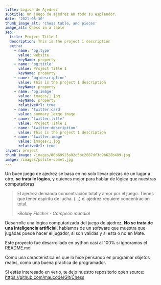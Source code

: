 ```yaml
---
title: Logica de Ajedrez
subtitle: Un juego de ajedrez en todo su esplendor.
date: '2021-05-10'
thumb_image_alt: 'Chess table, and pieces'
image_alt: Chess in a table
seo:
  title: Project Title 1
  description: This is the project 1 description
  extra:
    - name: 'og:type'
      value: website
      keyName: property
    - name: 'og:title'
      value: Project Title 1
      keyName: property
    - name: 'og:description'
      value: This is the project 1 description
      keyName: property
    - name: 'og:image'
      value: images/1.jpg
      keyName: property
      relativeUrl: true
    - name: 'twitter:card'
      value: summary_large_image
    - name: 'twitter:title'
      value: Project Title 1
    - name: 'twitter:description'
      value: This is the project 1 description
    - name: 'twitter:image'
      value: images/1.jpg
      relativeUrl: true
layout: project
thumb_image: /images/80b69925a02c5bc2087df3c9b628b409.jpg
image: /images/polite-comet.jpg
---
```

Un buen juego de ajedrez se basa en no solo llevar piezas de un lugar a otro, **se trata le lógica**, y quienes mejor para hablar de lógica que nuestras computadoras.

> El ajedrez demanda concentración total y amor por el juego. Tienes que tener espíritu de lucha. (...)
> el ajedrez requiere concentración total.
>
>
> *-Bobby FIscher - Campeón mundial*

Desarrolle una lógica computarizada del juego de ajedrez, **No se trata de una inteligencia artificial**, hablamos de un software que muestra que jugadas puede hacer el jugador, si son validas y si esta o no en Mate.

Este proyecto fue desarrollado en python casi al 100% si ignoramos el README.md

Como una característica es que lo hice pensando en programar objetos reales, como una buena practica de programador.

Si estás interesado en verlo, te dejo nuestro repositorio open source:  <https://github.com/maucoderGit/Chess>
